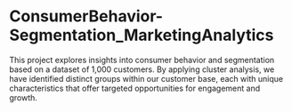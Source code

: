 # ConsumerBehavior-Segmentation_MarketingAnalytics
This project explores insights into consumer behavior and segmentation based on a dataset of 1,000 customers. By applying cluster analysis, we have identified distinct groups within our customer base, each with unique characteristics that offer targeted opportunities for engagement and growth.
